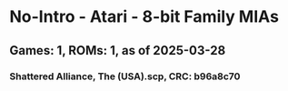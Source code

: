 # No-Intro - Atari - 8-bit Family MIAs
## Games: 1, ROMs: 1, as of 2025-03-28

### Shattered Alliance, The (USA).scp, CRC: b96a8c70
